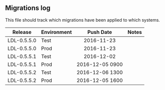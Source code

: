 ## Migrations log

This file should track which migrations have been applied to which systems.



| Release       | Environment   | Push Date       | Notes |
| ------------- | ------------- |:---------------:| -----:|
| LDL-0.5.5.0   | Test          | 2016-11-23      |       |
| LDL-0.5.5.0   | Prod          | 2016-11-23      |       |
| LDL-0.5.5.1   | Test          | 2016-12-02      |       |
| LDL-0.5.5.1   | Prod          | 2016-12-05 0900 |       |
| LDL-0.5.5.2   | Test          | 2016-12-06 1300 |       |
| LDL-0.5.5.2   | Prod          | 2016-12-05 1600 |       |

